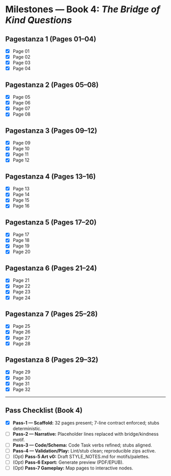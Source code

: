 # Milestones — Book 4: *The Bridge of Kind Questions*

## Pagestanza 1 (Pages 01–04)
- [x] Page 01
- [x] Page 02
- [x] Page 03
- [x] Page 04

## Pagestanza 2 (Pages 05–08)
- [x] Page 05
- [x] Page 06
- [x] Page 07
- [x] Page 08

## Pagestanza 3 (Pages 09–12)
- [x] Page 09
- [x] Page 10
- [x] Page 11
- [x] Page 12

## Pagestanza 4 (Pages 13–16)
- [x] Page 13
- [x] Page 14
- [x] Page 15
- [x] Page 16

## Pagestanza 5 (Pages 17–20)
- [x] Page 17
- [x] Page 18
- [x] Page 19
- [x] Page 20

## Pagestanza 6 (Pages 21–24)
- [x] Page 21
- [x] Page 22
- [x] Page 23
- [x] Page 24

## Pagestanza 7 (Pages 25–28)
- [x] Page 25
- [x] Page 26
- [x] Page 27
- [x] Page 28

## Pagestanza 8 (Pages 29–32)
- [x] Page 29
- [x] Page 30
- [x] Page 31
- [x] Page 32

---

## Pass Checklist (Book 4)
- [x] **Pass-1 — Scaffold:** 32 pages present; 7-line contract enforced; stubs deterministic.
- [ ] **Pass-2 — Narrative:** Placeholder lines replaced with bridge/kindness motif.
- [ ] **Pass-3 — Code/Schema:** Code Task verbs refined; stubs aligned.
- [ ] **Pass-4 — Validation/Play:** Lint/stub clean; reproducible zips active.
- [ ] (Opt) **Pass-5 Art v0:** Draft STYLE_NOTES.md for motifs/palettes.
- [ ] (Opt) **Pass-6 Export:** Generate preview (PDF/EPUB).
- [ ] (Opt) **Pass-7 Gameplay:** Map pages to interactive nodes.
